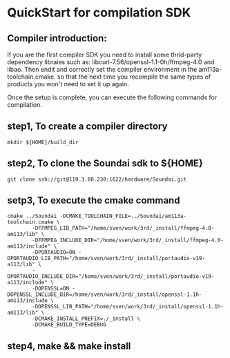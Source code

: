 # QuickStart for compilation SDK

## Compiler introduction:<br>

If you are the first compiler SDK you need to install some thrid-party dependency libraies such as: libcurl-7.56/openssl-1.1-0h/ffmpeg-4.0 and libao.
Then endit and correctly set the compiler environment in the am113a-toolchain.cmake. so that the next time you recompile the same types of products you won't need to set it up again.

Once the setup is complete, you can execute the following commands for compilation.

## step1, To create a compiler directory

	mkdir ${HOME}/build_dir

## step2, To clone the Soundai sdk to ${HOME}

	git clone ssh://git@119.3.60.230:1622/hardware/Soundai.git

## setp3, To execute the cmake command

	cmake ../Soundai -DCMAKE_TOOLCHAIN_FILE=../Soundai/am113a-toolchain.cmake \
			-DFFMPEG_LIB_PATH="/home/sven/work/3rd/_install/ffmpeg-4.0-am113/lib" \
			-DFFMPEG_INCLUDE_DIR="/home/sven/work/3rd/_install/ffmpeg-4.0-am113/include" \
			-DPORTAUDIO=ON -DPORTAUDIO_LIB_PATH="/home/sven/work/3rd/_install/portaudio-v19-a113/lib" \
			-DPORTAUDIO_INCLUDE_DIR="/home/sven/work/3rd/_install/portaudio-v19-a113/include" \
			-DOPENSSL=ON -DOPENSSL_INCLUDE_DIR=/home/sven/work/3rd/_install/openssl-1.1h-am113/include \
			-DOPENSSL_LIB_PATH="/home/sven/work/3rd/_install/openssl-1.1h-am113/lib" \
			-DCMAKE_INSTALL_PREFIX=./_install \
			-DCMAKE_BUILD_TYPE=DEBUG

## step4, make && make install
	

